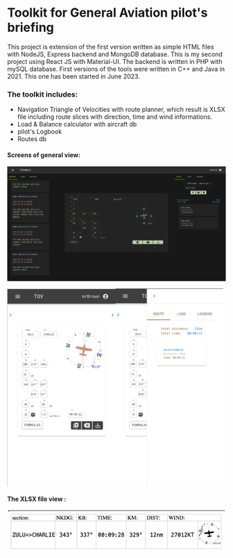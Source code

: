 # Toolkit for General Aviation pilot's briefing

This project is extension of the first version written as simple HTML files with  NodeJS, Express backend and  MongoDB database.
This is my second project using React JS  with Material-UI. The backend is written in PHP with  mySQL database.
First versions of the tools were written in C++ and Java in 2021. This one has been started in June 2023.

### The toolkit includes:

+ Navigation Triangle of Velocities with route planner, which result is XLSX file including route slices with direction, time and wind informations.
+ Load & Balance calculator with aircraft db
+ pilot's Logbook
+ Routes db

#### Screens of general view:

![alt generalView](https://github.com/Modralova/gaKneeboard/blob/master/screens/gaKneeboard_screen_1.png)


<div align="center">
<div style="display: flex; align-items: center; direction: row;">
  <img src="https://github.com/Modralova/gaKneeboard/blob/master/screens/gaKneeboard_screen_3.png" width="250"/>
  <img src="https://github.com/Modralova/gaKneeboard/blob/master/screens/gaKneeboard_screen_4.png" width="248"/>
</div>
</div>

#### The XLSX file view :

<p align="center">
<img src="https://github.com/Modralova/gaKneeboard/blob/master/screens/gaKneeboard_screen_2.png" width="500"/>
</p>

